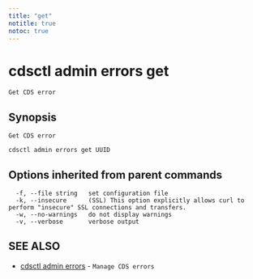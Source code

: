 ```yaml
---
title: "get"
notitle: true
notoc: true
---
```

# cdsctl admin errors get

`Get CDS error`

## Synopsis

`Get CDS error`

```
cdsctl admin errors get UUID
```

## Options inherited from parent commands

```
  -f, --file string   set configuration file
  -k, --insecure      (SSL) This option explicitly allows curl to perform "insecure" SSL connections and transfers.
  -w, --no-warnings   do not display warnings
  -v, --verbose       verbose output
```

## SEE ALSO

* [cdsctl admin errors](/docs/components/cdsctl/admin/errors/)	 - `Manage CDS errors`

